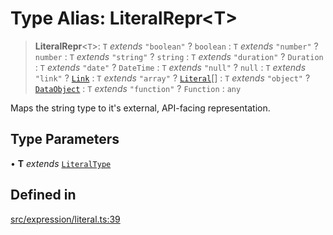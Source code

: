 # Type Alias: LiteralRepr\<T\>

> **LiteralRepr**\<`T`\>: `T` *extends* `"boolean"` ? `boolean` : `T` *extends* `"number"` ? `number` : `T` *extends* `"string"` ? `string` : `T` *extends* `"duration"` ? `Duration` : `T` *extends* `"date"` ? `DateTime` : `T` *extends* `"null"` ? `null` : `T` *extends* `"link"` ? [`Link`](../classes/Link.md) : `T` *extends* `"array"` ? [`Literal`](Literal.md)[] : `T` *extends* `"object"` ? [`DataObject`](DataObject.md) : `T` *extends* `"function"` ? `Function` : `any`

Maps the string type to it's external, API-facing representation.

## Type Parameters

• **T** *extends* [`LiteralType`](LiteralType.md)

## Defined in

[src/expression/literal.ts:39](https://github.com/blacksmithgu/datacore/blob/68b5529e5bdbcee81e7112d11ecb8c7d40cbb0f2/src/expression/literal.ts#L39)
